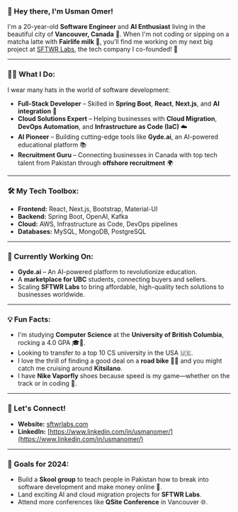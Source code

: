 ### 👋 Hey there, I'm Usman Omer!

I'm a 20-year-old **Software Engineer** and **AI Enthusiast** living in the beautiful city of **Vancouver, Canada** 🌲. When I'm not coding or sipping on a matcha latte with **Fairlife milk** 🍵, you’ll find me working on my next big project at [SFTWR Labs](https://sftwrlabs.com), the tech company I co-founded! 🎉

---

### 👨‍💻 What I Do:
I wear many hats in the world of software development:
- **Full-Stack Developer** – Skilled in **Spring Boot**, **React**, **Next.js**, and **AI integration** 🤖
- **Cloud Solutions Expert** – Helping businesses with **Cloud Migration**, **DevOps Automation**, and **Infrastructure as Code (IaC)** ☁️
- **AI Pioneer** – Building cutting-edge tools like **Gyde.ai**, an AI-powered educational platform 📚
- **Recruitment Guru** – Connecting businesses in Canada with top tech talent from Pakistan through **offshore recruitment** 🌍

---

### 🛠️ My Tech Toolbox:
- **Frontend:** React, Next.js, Bootstrap, Material-UI
- **Backend:** Spring Boot, OpenAI, Kafka
- **Cloud:** AWS, Infrastructure as Code, DevOps pipelines
- **Databases:** MySQL, MongoDB, PostgreSQL

---

### 🚀 Currently Working On:
- **Gyde.ai** – An AI-powered platform to revolutionize education.
- A **marketplace for UBC** students, connecting buyers and sellers.
- Scaling **SFTWR Labs** to bring affordable, high-quality tech solutions to businesses worldwide.

---

### 💡 Fun Facts:
- I'm studying **Computer Science** at the **University of British Columbia**, rocking a 4.0 GPA 🎓💪.
- Looking to transfer to a top 10 CS university in the USA 🇺🇸.
- I love the thrill of finding a good deal on a **road bike** 🚴‍♂️ and you might catch me cruising around **Kitsilano**.
- I have **Nike Vaporfly** shoes because speed is my game—whether on the track or in coding 💨.

---

### 💬 Let's Connect!
- **Website:** [sftwrlabs.com](https://sftwrlabs.com)
- **LinkedIn:** [https://www.linkedin.com/in/usmanomer/](https://www.linkedin.com/in/usmanomer/)

---

### 🎯 Goals for 2024:
- Build a **Skool group** to teach people in Pakistan how to break into software development and make money online 💼.
- Land exciting AI and cloud migration projects for **SFTWR Labs**.
- Attend more conferences like **QSite Conference** in Vancouver 🌐.

